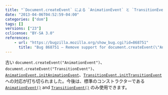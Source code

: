 ```yaml
---
title: "`Document.createEvent` による `AnimationEvent` と `TransitionEvent` インスタンスの生成が認められなくなりました"
date: "2013-04-06T04:52:59-04:00"
categories: ["dom"]
tags: []
versions: ["23"]
cclicense: "BY-SA 3.0"
references:
    - url: "https://bugzilla.mozilla.org/show_bug.cgi?id=868751"
      title: "Bug 868751 – Remove support for document.createEvent(\"AnimationEvent\"), document.createEvent(\"TransitionEvent\"), AnimationEvent.initAnimationEvent, and TransitionEvent.initTransitionEvent"
---
```

古い `document.createEvent("AnimationEvent")`、`document.createEvent("TransitionEvent")`、[`AnimationEvent.initAnimationEvent`](https://developer.mozilla.org/docs/Web/API/AnimationEvent#initAnimationEvent)、[`TransitionEvent.initTransitionEvent`](https://developer.mozilla.org/docs/Web/API/TransitionEvent#initTransitionEvent) への対応が打ち切られました。今後は、標準のコンストラクターである [`AnimationEvent()`](https://developer.mozilla.org/docs/Web/API/AnimationEvent.AnimationEvent) and [`TransitionEvent()`](https://developer.mozilla.org/docs/Web/API/TransitionEvent.TransitionEvent) のみ使用できます。
